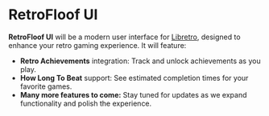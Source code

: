 # RetroFloof UI

**RetroFloof UI** will be a modern user interface for [Libretro](https://www.libretro.com/), designed to enhance your retro gaming experience. It will feature:
- **Retro Achievements** integration: Track and unlock achievements as you play.
- **How Long To Beat** support: See estimated completion times for your favorite games.
- **Many more features to come:** Stay tuned for updates as we expand functionality and polish the experience.